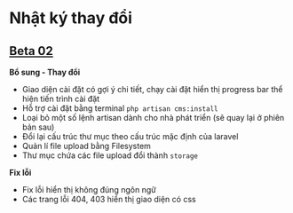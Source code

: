 # Nhật ký thay đổi
## [Beta 02](#beta-02)
**Bổ sung - Thay đổi**
* Giao diện cài đặt có gợi ý chi tiết, chạy cài đặt hiển thị progress bar thể hiện tiến trình cài đặt
* Hỗ trợ cài đặt bằng terminal `php artisan cms:install`
* Loại bỏ một số lệnh artisan dành cho nhà phát triển (sẽ quay lại ở phiên bản sau)
* Đổi lại cấu trúc thư mục theo cấu trúc mặc định của laravel
* Quản lí file upload bằng Filesystem
* Thư mục chứa các file upload đổi thành `storage`

**Fix lỗi**
* Fix lỗi hiển thị không đúng ngôn ngữ
* Các trang lỗi 404, 403 hiển thị giao diện có css